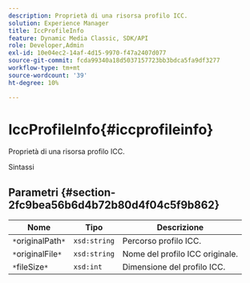 ```yaml
---
description: Proprietà di una risorsa profilo ICC.
solution: Experience Manager
title: IccProfileInfo
feature: Dynamic Media Classic, SDK/API
role: Developer,Admin
exl-id: 10e04ec2-14af-4d15-9970-f47a2407d077
source-git-commit: fcda99340a18d5037157723bb3bdca5fa9df3277
workflow-type: tm+mt
source-wordcount: '39'
ht-degree: 10%

---
```


# IccProfileInfo{#iccprofileinfo}

Proprietà di una risorsa profilo ICC.

Sintassi

## Parametri {#section-2fc9bea56b6d4b72b80d4f04c5f9b862}

| Nome | Tipo | Descrizione |
|---|---|---|
| `*`originalPath`*` | `xsd:string` | Percorso profilo ICC. |
| `*`originalFile`*` | `xsd:string` | Nome del profilo ICC originale. |
| `*`fileSize`*` | `xsd:int` | Dimensione del profilo ICC. |
